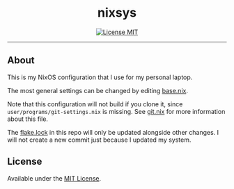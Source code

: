<div align="center">
<h1>nixsys</h1>

[![License MIT](https://img.shields.io/github/license/mavolin/nixsys)](./LICENSE)
</div>

---

## About

This is my NixOS configuration that I use for my personal laptop.

The most general settings can be changed by editing [base.nix](./base.nix).

Note that this configuration will not build if you clone it, since `user/programs/git-settings.nix` is missing.
See [git.nix](./user/programs/git.nix) for more information about this file.

The [flake.lock](./flake.lock) in this repo will only be updated alongside other changes.
I will not create a new commit just because I updated my system.

## License

Available under the [MIT License](./LICENSE).
